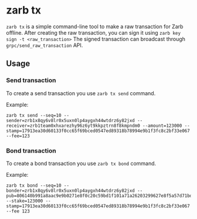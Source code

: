 # zarb tx

`zarb tx` is a simple command-line tool to make a raw transaction for Zarb offline.
After creating the raw transaction, you can sign it using `zarb key sign -t <raw_transaction>`
The signed transaction can broadcast through `grpc/send_raw_transaction` API.


## Usage

### Send transaction

To create a send transaction you use `zarb tx send` command.

Example:
```
zarb tx send --seq=10 --sender=zrb1x8qy6v8lr0x5uxn0lp4aygxh44wtdrz6y82jxd --receiver=zrb1team0xhxarezhy96z6yt9kkpztrn8f8kmpndm0 --amount=123000 --stamp=17913ea30d60133f0cc65f69bced0547ed89318b78994e9b1f3fc8c2bf33e067 --fee=123
```

### Bond transaction

To create a bond transaction you use `zarb tx bond` command.

Example:
```
zarb tx bond --seq=10 --bonder=zrb1x8qy6v8lr0x5uxn0lp4aygxh44wtdrz6y82jxd --pub=806140b991a8aac9e9b0271e8f0c20c59bd1f101a71a26203299627e8f5a57d71bda69d7c97b1b71ec3d8c1e0458b8087724dbcba7fd83c620cd2e6b4da189f3e623ad14fcfab845f08fc70c85e7518336359f87d9fb8efd874b3a2752d47698 --stake=123000 --stamp=17913ea30d60133f0cc65f69bced0547ed89318b78994e9b1f3fc8c2bf33e067 --fee 123
```